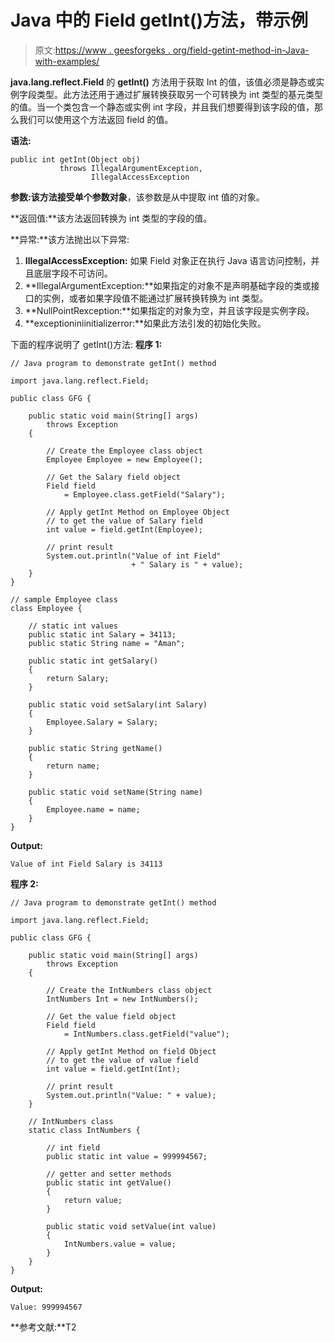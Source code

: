 # Java 中的 Field getInt()方法，带示例

> 原文:[https://www . geesforgeks . org/field-getint-method-in-Java-with-examples/](https://www.geeksforgeeks.org/field-getint-method-in-java-with-examples/)

**java.lang.reflect.Field** 的 **getInt()** 方法用于获取 Int 的值，该值必须是静态或实例字段类型。此方法还用于通过扩展转换获取另一个可转换为 int 类型的基元类型的值。当一个类包含一个静态或实例 int 字段，并且我们想要得到该字段的值，那么我们可以使用这个方法返回 field 的值。

**语法:**

```
public int getInt(Object obj)
           throws IllegalArgumentException,
                  IllegalAccessException

```

**参数:**该方法接受单个参数**对象**，该参数是从中提取 int 值的对象。

**返回值:**该方法返回转换为 int 类型的字段的值。

**异常:**该方法抛出以下异常:

1.  **IllegalAccessException:** 如果 Field 对象正在执行 Java 语言访问控制，并且底层字段不可访问。
2.  **IllegalArgumentException:**如果指定的对象不是声明基础字段的类或接口的实例，或者如果字段值不能通过扩展转换转换为 int 类型。
3.  **NullPointRexception:**如果指定的对象为空，并且该字段是实例字段。
4.  **exceptioniniinitializerror:**如果此方法引发的初始化失败。

下面的程序说明了 getInt()方法:
**程序 1:**

```
// Java program to demonstrate getInt() method

import java.lang.reflect.Field;

public class GFG {

    public static void main(String[] args)
        throws Exception
    {

        // Create the Employee class object
        Employee Employee = new Employee();

        // Get the Salary field object
        Field field
            = Employee.class.getField("Salary");

        // Apply getInt Method on Employee Object
        // to get the value of Salary field
        int value = field.getInt(Employee);

        // print result
        System.out.println("Value of int Field"
                           + " Salary is " + value);
    }
}

// sample Employee class
class Employee {

    // static int values
    public static int Salary = 34113;
    public static String name = "Aman";

    public static int getSalary()
    {
        return Salary;
    }

    public static void setSalary(int Salary)
    {
        Employee.Salary = Salary;
    }

    public static String getName()
    {
        return name;
    }

    public static void setName(String name)
    {
        Employee.name = name;
    }
}
```

**Output:**

```
Value of int Field Salary is 34113

```

**程序 2:**

```
// Java program to demonstrate getInt() method

import java.lang.reflect.Field;

public class GFG {

    public static void main(String[] args)
        throws Exception
    {

        // Create the IntNumbers class object
        IntNumbers Int = new IntNumbers();

        // Get the value field object
        Field field
            = IntNumbers.class.getField("value");

        // Apply getInt Method on field Object
        // to get the value of value field
        int value = field.getInt(Int);

        // print result
        System.out.println("Value: " + value);
    }

    // IntNumbers class
    static class IntNumbers {

        // int field
        public static int value = 999994567;

        // getter and setter methods
        public static int getValue()
        {
            return value;
        }

        public static void setValue(int value)
        {
            IntNumbers.value = value;
        }
    }
}
```

**Output:**

```
Value: 999994567

```

**参考文献:**T2